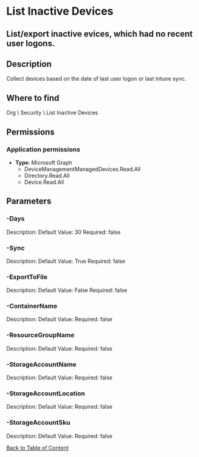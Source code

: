 # List Inactive Devices

## List/export inactive evices, which had no recent user logons.

## Description
Collect devices based on the date of last user logon or last Intune sync.

## Where to find
Org \ Security \ List Inactive Devices

## Permissions
### Application permissions
- **Type**: Microsoft Graph
  - DeviceManagementManagedDevices.Read.All
  - Directory.Read.All
  - Device.Read.All


## Parameters
### -Days
Description: 
Default Value: 30
Required: false

### -Sync
Description: 
Default Value: True
Required: false

### -ExportToFile
Description: 
Default Value: False
Required: false

### -ContainerName
Description: 
Default Value: 
Required: false

### -ResourceGroupName
Description: 
Default Value: 
Required: false

### -StorageAccountName
Description: 
Default Value: 
Required: false

### -StorageAccountLocation
Description: 
Default Value: 
Required: false

### -StorageAccountSku
Description: 
Default Value: 
Required: false


[Back to Table of Content](../../../README.md)

